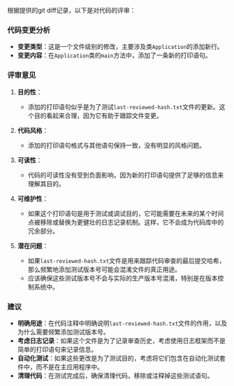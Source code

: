 根据提供的git diff记录，以下是对代码的评审：

### 代码变更分析

- **变更类型**：这是一个文件级别的修改，主要涉及类`Application`的添加新行。
- **变更内容**：在`Application`类的`main`方法中，添加了一条新的打印语句。

### 评审意见

1. **目的性**：
   - 添加的打印语句似乎是为了测试`last-reviewed-hash.txt`文件的更新。这个目的看起来合理，因为它有助于跟踪文件变更。

2. **代码风格**：
   - 添加的打印语句格式与其他语句保持一致，没有明显的风格问题。

3. **可读性**：
   - 代码的可读性没有受到负面影响，因为新的打印语句提供了足够的信息来理解其目的。

4. **可维护性**：
   - 如果这个打印语句是用于测试或调试目的，它可能需要在未来的某个时间点被移除或替换为更健壮的日志记录机制。这样，它不会成为代码库中的冗余部分。

5. **潜在问题**：
   - 如果`last-reviewed-hash.txt`文件是用来跟踪代码审查的最后提交哈希，那么频繁地添加测试版本号可能会混淆文件的真正用途。
   - 应该确保这些测试版本号不会与实际的生产版本号混淆，特别是在版本控制系统中。

### 建议

- **明确用途**：在代码注释中明确说明`last-reviewed-hash.txt`文件的作用，以及为什么需要频繁添加测试版本号。
- **考虑日志记录**：如果这个文件是为了记录审查历史，考虑使用日志框架而不是简单的打印语句来记录信息。
- **自动化测试**：如果这些更改是为了测试目的，考虑将它们包含在自动化测试套件中，而不是在主应用程序中。
- **清理代码**：在测试完成后，确保清理代码，移除或注释掉这些测试语句。